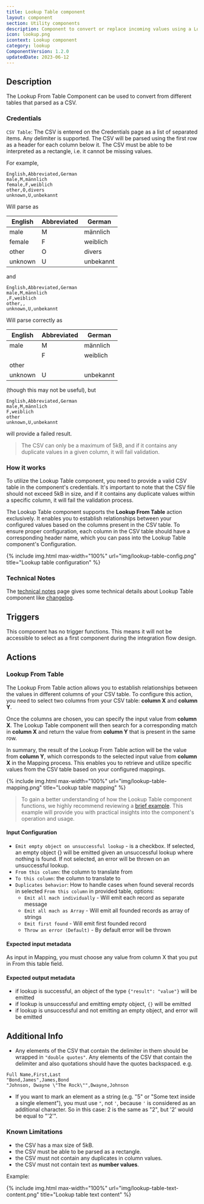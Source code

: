```yaml
---
title: Lookup Table component
layout: component
section: Utility components
description: Component to convert or replace incoming values using a Lookup table
icon: lookup.png
icontext: Lookup component
category: lookup
ComponentVersion: 1.2.0
updatedDate: 2023-06-12
---
```


## Description

The Lookup From Table Component can be used to convert from different tables that
parsed as a CSV.

### Credentials

`CSV Table`: The CSV is entered on the Credentials page as a list of separated
items. Any delimiter is supported. The CSV will be parsed using the first row as
a header for each column below it. The CSV must be able to be interpreted as a
rectangle, i.e. it cannot be missing values.

For example,

```
English,Abbreviated,German
male,M,männlich
female,F,weiblich
other,O,divers
unknown,U,unbekannt
```

Will parse as

| English | Abbreviated | German    |
|---------|-------------|-----------|
| male    | M           | männlich  |
| female  | F           | weiblich  |
| other   | O           | divers    |
| unknown | U           | unbekannt |

and

```
English,Abbreviated,German
male,M,männlich
,F,weiblich
other,,
unknown,U,unbekannt
```

Will parse correctly as

| English | Abbreviated | German    |
|---------|-------------|-----------|
| male    | M           | männlich  |
|         | F           | weiblich  |
| other   |             |           |
| unknown | U           | unbekannt |

(though this may not be useful), but

```
English,Abbreviated,German
male,M,männlich
F,weiblich
other
unknown,U,unbekannt
```

will provide a failed result.

> The CSV can only be a maximum of 5kB, and if it contains any duplicate values
> in a given column, it will fail validation.

### How it works

To utilize the Lookup Table component, you need to provide a valid CSV table in the component's credentials. It's important to note that the CSV file should not exceed 5kB in size, and if it contains any duplicate values within a specific column, it will fail the validation process.

The Lookup Table component supports the **Lookup From Table** action exclusively. It enables you to establish relationships between your configured values based on the columns present in the CSV table. To ensure proper configuration, each column in the CSV table should have a corresponding header name, which you can pass into the Lookup Table component's Configuration.

{% include img.html max-width="100%" url="img/lookup-table-config.png" title="Lookup table configuration" %}

### Technical Notes

The [technical notes](technical-notes) page gives some technical details about Lookup Table component like [changelog](/components/lookup-table/technical-notes#changelog).

## Triggers

This component has no trigger functions. This means it will not be accessible to
select as a first component during the integration flow design.

## Actions

### Lookup From Table

The Lookup From Table action allows you to establish relationships between the values in different columns of your CSV table. To configure this action, you need to select two columns from your CSV table: **column X** and **column Y**.

Once the columns are chosen, you can specify the input value from **column X**. The Lookup Table component will then search for a corresponding match in **column X** and return the value from **column Y** that is present in the same row.

In summary, the result of the Lookup From Table action will be the value from **column Y**, which corresponds to the selected input value from **column X** in the Mapping process. This enables you to retrieve and utilize specific values from the CSV table based on your configured mappings.

{% include img.html max-width="100%" url="img/lookup-table-mapping.png" title="Lookup table mapping" %}

> To gain a better understanding of how the Lookup Table component functions, we highly recommend reviewing a [brief example](usage-example). This example will provide you with practical insights into the component's operation and usage.

#### Input Configuration

*  `Emit empty object on unsuccessful lookup` - is a checkbox. If selected, an empty object {} will be emitted given an unsuccessful lookup where nothing is found. If not selected, an error will be thrown on an unsuccessful lookup.
* `From this column`: the column to translate from
* `To this column`: the column to translate to
* `Duplicates behavior`: How to handle cases when found several records in selected `From this column` in provided table, options:
    - `Emit all mach individually` - Will emit each record as separate message
    - `Emit all mach as Array` - Will emit all founded records as array of strings
    - `Emit first found` - Will emit first founded record
    - `Throw an error (Default)` - By default error will be thrown

#### Expected input metadata

As input in Mapping, you must choose any value from column X that you put in From this table field.

#### Expected output metadata

-   if lookup is successful, an object of the type `{"result": "value"}` will be emitted
-   if lookup is unsuccessful and emitting empty object, `{}` will be emitted
-   if lookup is unsuccessful and not emitting an empty object, and error will be emitted

## Additional Info

- Any elements of the CSV that contain the delimiter in them should be wrapped in `"double quotes"`. Any elements of the CSV that contain the delimiter and also quotations should have the quotes backspaced.
e.g.

```
Full Name,First,Last
"Bond,James",James,Bond
"Johnson, Dwayne \"The Rock\"",Dwayne,Johnson
```

- If you want to mark an element as a string (e.g. "5" or "Some text inside a single element"), you must use `"`, not `'`, because `'` is considered as an additional character. So in this case:
2 is the same as "2", but '2' would be equal to "'2'".

### Known Limitations

- the CSV has a max size of 5kB.
- the CSV must be able to be parsed as a rectangle.
- the CSV must not contain any duplicates in column values.
- the CSV must not contain text as **number values**.

Example:

{% include img.html max-width="100%" url="img/lookup-table-text-content.png" title="Lookup table text content" %}
